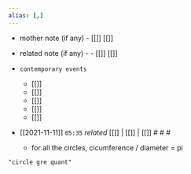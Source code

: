 ```yaml
---
alias: [,]
---
```

- mother note (if any)
		- [[]] [[]]
- related note (if any) -
		- [[]] [[]]
- `contemporary events`
	- [[]]
	- [[]]
	- [[]]
	- [[]]
	- [[]]

- [[2021-11-11]]  `05:35` _related_ [[]] | [[]] | [[]] # # #
	- for all the circles, cicumference / diameter = pi

```query
"circle gre quant"
```